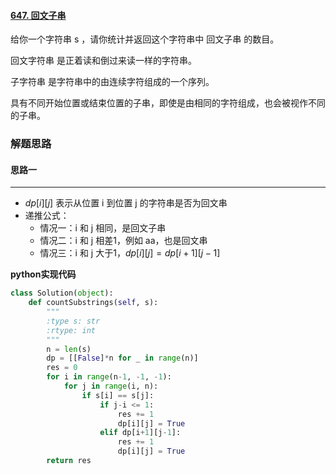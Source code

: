 #### [647. 回文子串](https://leetcode.cn/problems/palindromic-substrings/)

给你一个字符串 s ，请你统计并返回这个字符串中 回文子串 的数目。

回文字符串 是正着读和倒过来读一样的字符串。

子字符串 是字符串中的由连续字符组成的一个序列。

具有不同开始位置或结束位置的子串，即使是由相同的字符组成，也会被视作不同的子串。



### 解题思路
#### 思路一
****
- $dp[i][j]$ 表示从位置 i 到位置 j 的字符串是否为回文串
- 递推公式：
  - 情况一：i 和 j 相同，是回文子串
  - 情况二：i 和 j 相差1，例如 aa，也是回文串
  - 情况三：i 和 j 大于1，$dp[i][j] = dp[i+1][j-1]$


**python实现代码**

```python
class Solution(object):
    def countSubstrings(self, s):
        """
        :type s: str
        :rtype: int
        """
        n = len(s)
        dp = [[False]*n for _ in range(n)]
        res = 0
        for i in range(n-1, -1, -1):
            for j in range(i, n):
                if s[i] == s[j]:
                    if j-i <= 1:
                        res += 1
                        dp[i][j] = True
                    elif dp[i+1][j-1]:
                        res += 1
                        dp[i][j] = True
        return res
```

